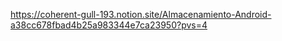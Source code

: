 
https://coherent-gull-193.notion.site/Almacenamiento-Android-a38cc678fbad4b25a983344e7ca23950?pvs=4
